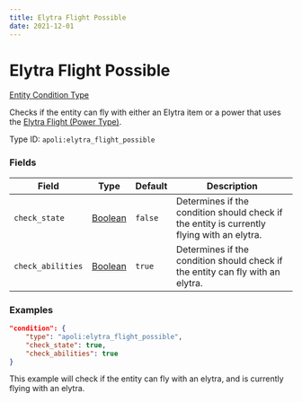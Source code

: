 ```yaml
---
title: Elytra Flight Possible
date: 2021-12-01
---
```


# Elytra Flight Possible

[Entity Condition Type](../entity_condition_types.md)

Checks if the entity can fly with either an Elytra item or a power that uses the [Elytra Flight (Power Type)](../power_types/elytra_flight.md).

Type ID: `apoli:elytra_flight_possible`

### Fields

Field   | Type | Default | Description
--------|------|---------|------------
`check_state` | [Boolean](../data_types/boolean.md) | `false` | Determines if the condition should check if the entity is currently flying with an elytra.
`check_abilities` | [Boolean](../data_types/boolean.md) | `true` | Determines if the condition should check if the entity can fly with an elytra.

### Examples

```json
"condition": {
    "type": "apoli:elytra_flight_possible",
    "check_state": true,
    "check_abilities": true
}
```

This example will check if the entity can fly with an elytra, and is currently flying with an elytra.
